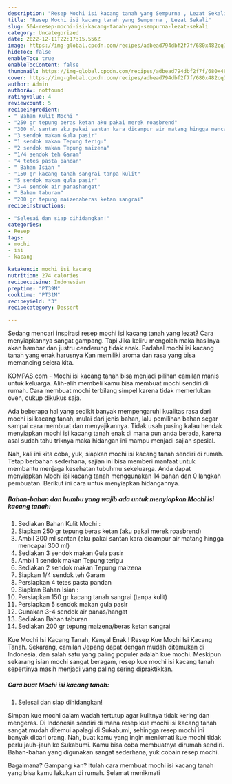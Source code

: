 ```yaml
---
description: "Resep Mochi isi kacang tanah yang Sempurna , Lezat Sekali"
title: "Resep Mochi isi kacang tanah yang Sempurna , Lezat Sekali"
slug: 504-resep-mochi-isi-kacang-tanah-yang-sempurna-lezat-sekali
category: Uncategorized
date: 2022-12-11T22:17:15.556Z
image: https://img-global.cpcdn.com/recipes/adbead794dbf2f7f/680x482cq70/mochi-isi-kacang-tanah-foto-resep-utama.jpg
hideToc: false
enableToc: true
enableTocContent: false
thumbnail: https://img-global.cpcdn.com/recipes/adbead794dbf2f7f/680x482cq70/mochi-isi-kacang-tanah-foto-resep-utama.jpg
cover: https://img-global.cpcdn.com/recipes/adbead794dbf2f7f/680x482cq70/mochi-isi-kacang-tanah-foto-resep-utama.jpg
author: Admin
authorAv: notfound
ratingvalue: 4
reviewcount: 5
recipeingredient:
- " Bahan Kulit Mochi "
- "250 gr tepung beras ketan aku pakai merek roasbrend"
- "300 ml santan aku pakai santan kara dicampur air matang hingga mencapai 300 ml"
- "3 sendok makan Gula pasir"
- "1 sendok makan Tepung terigu"
- "2 sendok makan Tepung maizena"
- "1/4 sendok teh Garam"
- "4 tetes pasta pandan"
- " Bahan Isian "
- "150 gr kacang tanah sangrai tanpa kulit"
- "5 sendok makan gula pasir"
- "3-4 sendok air panashangat"
- " Bahan taburan"
- "200 gr tepung maizenaberas ketan sangrai"
recipeinstructions:

- "Selesai dan siap dihidangkan!"
categories:
- Resep
tags:
- mochi
- isi
- kacang

katakunci: mochi isi kacang 
nutrition: 274 calories
recipecuisine: Indonesian
preptime: "PT39M"
cooktime: "PT31M"
recipeyield: "3"
recipecategory: Dessert

---
```



Sedang mencari inspirasi resep mochi isi kacang tanah yang lezat? Cara menyiapkannya sangat gampang. Tapi Jika keliru mengolah maka hasilnya akan hambar dan justru cenderung tidak enak. Padahal mochi isi kacang tanah yang enak harusnya Kan memiliki aroma dan rasa yang bisa memancing selera kita.


KOMPAS.com - Mochi isi kacang tanah bisa menjadi pilihan camilan manis untuk keluarga. Alih-alih membeli kamu bisa membuat mochi sendiri di rumah. Cara membuat mochi terbilang simpel karena tidak memerlukan oven, cukup dikukus saja.

Ada beberapa hal yang sedikit banyak mempengaruhi kualitas rasa dari mochi isi kacang tanah, mulai dari jenis bahan, lalu pemilihan bahan segar sampai cara membuat dan menyajikannya. Tidak usah pusing kalau hendak menyiapkan mochi isi kacang tanah enak di mana pun anda berada, karena asal sudah tahu triknya maka hidangan ini mampu menjadi sajian spesial.


Nah, kali ini kita coba, yuk, siapkan mochi isi kacang tanah sendiri di rumah. Tetap berbahan sederhana, sajian ini bisa memberi manfaat untuk membantu menjaga kesehatan tubuhmu sekeluarga. Anda dapat menyiapkan Mochi isi kacang tanah menggunakan 14 bahan dan 0 langkah pembuatan. Berikut ini cara untuk menyiapkan hidangannya.

<!--inarticleads1-->

##### Bahan-bahan dan bumbu yang wajib ada untuk menyiapkan Mochi isi kacang tanah:

1. Sediakan  Bahan Kulit Mochi :
1. Siapkan 250 gr tepung beras ketan (aku pakai merek roasbrend)
1. Ambil 300 ml santan (aku pakai santan kara dicampur air matang hingga mencapai 300 ml)
1. Sediakan 3 sendok makan Gula pasir
1. Ambil 1 sendok makan Tepung terigu
1. Sediakan 2 sendok makan Tepung maizena
1. Siapkan 1/4 sendok teh Garam
1. Persiapkan 4 tetes pasta pandan
1. Siapkan  Bahan Isian :
1. Persiapkan 150 gr kacang tanah sangrai (tanpa kulit)
1. Persiapkan 5 sendok makan gula pasir
1. Gunakan 3-4 sendok air panas/hangat
1. Sediakan  Bahan taburan
1. Sediakan 200 gr tepung maizena/beras ketan sangrai


Kue Mochi Isi Kacang Tanah, Kenyal Enak ! Resep Kue Mochi Isi Kacang Tanah. Sekarang, camilan Jepang dapat dengan mudah ditemukan di Indonesia, dan salah satu yang paling populer adalah kue mochi. Meskipun sekarang isian mochi sangat beragam, resep kue mochi isi kacang tanah sepertinya masih menjadi yang paling sering dipraktikkan. 

<!--inarticleads2-->

##### Cara buat Mochi isi kacang tanah:


1. Selesai dan siap dihidangkan!

Simpan kue mochi dalam wadah tertutup agar kulitnya tidak kering dan mengeras. Di Indonesia sendiri di mana resep kue mochi isi kacang tanah sangat mudah ditemui apalagi di Sukabumi, sehingga resep mochi ini banyak dicari orang. Nah, buat kamu yang ingin menikmati kue mochi tidak perlu jauh-jauh ke Sukabumi. Kamu bisa coba membuatnya dirumah sendiri. Bahan-bahan yang digunakan sangat sederhana, yuk cobain resep mochi. 

Bagaimana? Gampang kan? Itulah cara membuat mochi isi kacang tanah yang bisa kamu lakukan di rumah. Selamat menikmati
